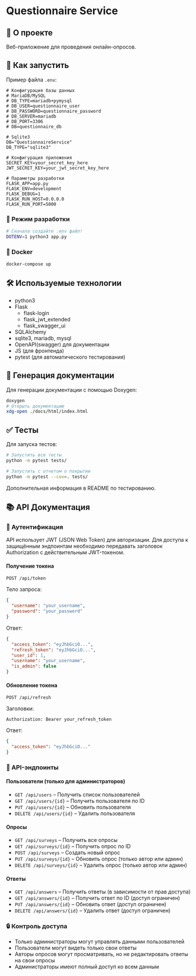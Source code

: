 # Questionnaire Service
## 📌 О проекте
Веб-приложение для проведения онлайн-опросов.

## 🚀 Как запустить

Пример файла ``.env``:

```dotenv
# Конфигурация базы данных
# MariaDB/MySQL
# DB_TYPE=mariadb+pymysql
# DB_USER=questionnaire_user
# DB_PASSWORD=questionnaire_password
# DB_SERVER=mariadb
# DB_PORT=3306
# DB=questionnaire_db

# Sqlite3
DB="QuestionnaireService"
DB_TYPE="sqlite3"

# Конфигурация приложения
SECRET_KEY=your_secret_key_here
JWT_SECRET_KEY=your_jwt_secret_key_here

# Параметры разработки
FLASK_APP=app.py
FLASK_ENV=development
FLASK_DEBUG=1
FLASK_RUN_HOST=0.0.0.0
FLASK_RUN_PORT=5000
```

### 🔧 Режим разработки

```bash
# Сначала создайте .env файл!
DOTENV=1 python3 app.py
```

### 🐳 Docker

```bash
docker-compose up
```

## 🛠️ Используемые технологии
* python3
* Flask
  * flask-login
  * flask_jwt_extended
  * flask_swagger_ui
* SQLAlchemy
* sqlite3, mariadb, mysql
* OpenAPI(swagger) для документации
* JS (для фронтенда)
* pytest (для автоматического тестирования)


## 📄 Генерация документации

Для генерации документации с помощью Doxygen:
```bash
doxygen
# Открыть документацию
xdg-open ./docs/html/index.html
```

## ✅ Тесты

Для запуска тестов:

```bash
# Запустить все тесты
python -m pytest tests/

# Запустить с отчетом о покрытии
python -m pytest --cov=. tests/
```

Дополнительная информация в README по тестированию.

## 📚 API Документация



### 🔐 Аутентификация

API использует JWT (JSON Web Token) для авторизации. Для доступа к защищённым эндпоинтам необходимо передавать заголовок Authorization с действительным JWT-токеном.

#### Получение токена

```
POST /api/token
```

Тело запроса:
```json
{
  "username": "your_username",
  "password": "your_password"
}
```

Ответ:
```json
{
  "access_token": "eyJhbGciO...",
  "refresh_token": "eyJhbGciO...",
  "user_id": 1,
  "username": "your_username",
  "is_admin": false
}
```

#### Обновление токена

```
POST /api/refresh
```

Заголовки:
```
Authorization: Bearer your_refresh_token
```

Ответ:
```json
{
  "access_token": "eyJhbGciO..."
}
```

### 📌 API-эндпоинты

#### Пользователи (только для администраторов)

- `GET /api/users` – Получить список пользователей
- `GET /api/users/{id}` – Получить пользователя по ID
- `PUT /api/users/{id}` – Обновить пользователя
- `DELETE /api/users/{id}` – Удалить пользователя

#### Опросы

- `GET /api/surveys`  – Получить все опросы
- `GET /api/surveys/{id}` – Получить опрос по ID
- `POST /api/surveys` – Создать новый опрос
- `PUT /api/surveys/{id}` – Обновить опрос (только автор или админ)
- `DELETE /api/surveys/{id}` – Удалить опрос (только автор или админ)

#### Ответы

- `GET /api/answers`  – Получить ответы (в зависимости от прав доступа)
- `GET /api/answers/{id}` – Получить ответ по ID (доступ ограничен)
- `PUT /api/answers/{id}` – Обновить ответ (доступ ограничен)
- `DELETE /api/answers/{id}` – Удалить ответ (доступ ограничен)

### 🔒 Контроль доступа

- Только администраторы могут управлять данными пользователей
- Пользователи могут видеть только свои ответы
- Авторы опросов могут просматривать, но не редактировать ответы на свои опросы
- Администраторы имеют полный доступ ко всем данным
